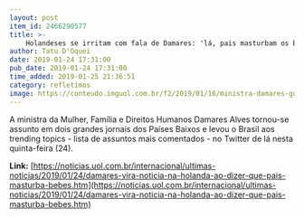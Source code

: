 ```yaml
---
layout: post
item_id: 2466290577
title: >-
    Holandeses se irritam com fala de Damares: 'lá, pais masturbam os bebês'
author: Tatu D'Oquei
date: 2019-01-24 17:31:00
pub_date: 2019-01-24 17:31:00
time_added: 2019-01-25 21:36:51
category: refletimos
image: https://conteudo.imguol.com.br/f2/2019/01/16/ministra-damares-governo-bolsonaro-1547687991456_615x300.png
---
```


A ministra da Mulher, Família e Direitos Humanos Damares Alves tornou-se assunto em dois grandes jornais dos Países Baixos e levou o Brasil aos trending topics - lista de assuntos mais comentados - no Twitter de lá nesta quinta-feira (24).

**Link:** [https://noticias.uol.com.br/internacional/ultimas-noticias/2019/01/24/damares-vira-noticia-na-holanda-ao-dizer-que-pais-masturba-bebes.htm](https://noticias.uol.com.br/internacional/ultimas-noticias/2019/01/24/damares-vira-noticia-na-holanda-ao-dizer-que-pais-masturba-bebes.htm)

